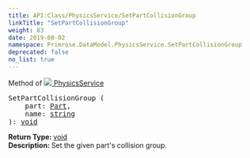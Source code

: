 ```yaml
---
title: API:Class/PhysicsService/SetPartCollisionGroup
linkTitle: "SetPartCollisionGroup"
weight: 83
date: 2019-08-02
namespace: Primrose.DataModel.PhysicsService.SetPartCollisionGroup
deprecated: false
no_list: true
---
```

Method of <a href="/docs/api-reference/Class/PhysicsService"><img src="/icons/silk/default.png"/>&nbsp;PhysicsService</a>
<pre class="method-declaration">
SetPartCollisionGroup (
    part: <a class="type" href="/docs/api-reference/Class/Part">Part</a>,
    name: <a class="type" href="/docs/api-reference/System/string">string</a>
): <a class="type" href="/docs/api-reference/System/void">void</a></pre>
<b>Return Type: </b>
<a class="type" href="/docs/api-reference/System/void">void</a>
<br/>
<b>Description: </b>
Set the given part's collision group.

